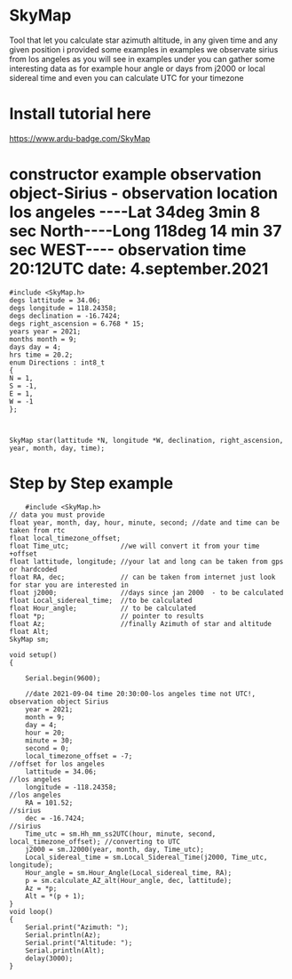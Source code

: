 # SkyMap
Tool that let you calculate star azimuth altitude, in any given time and any given position
i provided some examples
in examples we observate sirius from los angeles
as you will see in examples under you can gather some interesting data as for example hour angle or days from j2000 or local sidereal time and even you can calculate UTC for your timezone
# Install tutorial here
https://www.ardu-badge.com/SkyMap




# constructor example observation object-Sirius - observation location los angeles ----Lat 34deg 3min 8 sec North----Long 118deg 14 min  37 sec WEST---- observation time 20:12UTC date: 4.september.2021
    #include <SkyMap.h>
    degs lattitude = 34.06;
    degs longitude = 118.24358;
    degs declination = -16.7424;
    degs right_ascension = 6.768 * 15;
    years year = 2021;
    months month = 9;
    days day = 4;
    hrs time = 20.2;
    enum Directions : int8_t
    {
    N = 1,
    S = -1,
    E = 1,
    W = -1
    };
    


    SkyMap star(lattitude *N, longitude *W, declination, right_ascension, year, month, day, time);
    
# Step by Step example
        #include <SkyMap.h>
    // data you must provide
    float year, month, day, hour, minute, second; //date and time can be taken from rtc
    float local_timezone_offset;
    float Time_utc;             //we will convert it from your time +offset
    float lattitude, longitude; //your lat and long can be taken from gps or hardcoded
    float RA, dec;              // can be taken from internet just look for star you are interested in
    float j2000;                //days since jan 2000  - to be calculated
    float Local_sidereal_time;  //to be calculated
    float Hour_angle;           // to be calculated
    float *p;                   // pointer to results
    float Az;                   //finally Azimuth of star and altitude
    float Alt;
    SkyMap sm;

    void setup()
    {

        Serial.begin(9600);

        //date 2021-09-04 time 20:30:00-los angeles time not UTC!, observation object Sirius
        year = 2021;
        month = 9;
        day = 4;
        hour = 20;
        minute = 30;
        second = 0;
        local_timezone_offset = -7;                                               //offset for los angeles
        lattitude = 34.06;                                                       //los angeles
        longitude = -118.24358;                                                  //los angeles
        RA = 101.52;                                                             //sirius
        dec = -16.7424;                                                          //sirius
        Time_utc = sm.Hh_mm_ss2UTC(hour, minute, second, local_timezone_offset); //converting to UTC
        j2000 = sm.J2000(year, month, day, Time_utc);
        Local_sidereal_time = sm.Local_Sidereal_Time(j2000, Time_utc, longitude);
        Hour_angle = sm.Hour_Angle(Local_sidereal_time, RA);
        p = sm.calculate_AZ_alt(Hour_angle, dec, lattitude);
        Az = *p;
        Alt = *(p + 1);
    }
    void loop()
    {
        Serial.print("Azimuth: ");
        Serial.println(Az);
        Serial.print("Altitude: ");
        Serial.println(Alt);
        delay(3000);
    }
     

